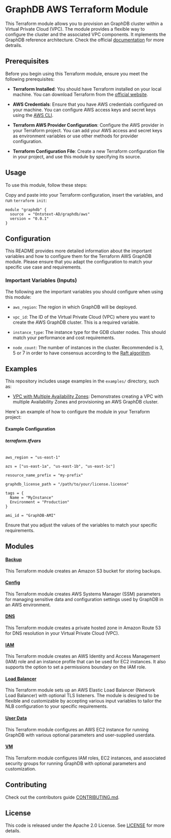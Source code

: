 # GraphDB AWS Terraform Module

This Terraform module allows you to provision an GraphDB cluster within a Virtual Private Cloud (VPC). The module provides a flexible way to configure the cluster and the associated VPC components. It mplements the GraphDB reference architecture. Check the official [documentation](https://graphdb.ontotext.com/documentation/10.4/aws-deployment.html) for more detrails.
## Prerequisites

Before you begin using this Terraform module, ensure you meet the following prerequisites:

- **Terraform Installed**: You should have Terraform installed on your local machine. You can download Terraform from the [official website](https://www.terraform.io/downloads.html).

- **AWS Credentials**: Ensure that you have AWS credentials configured on your machine. You can configure AWS access keys and secret keys using the [AWS CLI](https://aws.amazon.com/cli/).

- **Terraform AWS Provider Configuration**: Configure the AWS provider in your Terraform project. You can add your AWS access and secret keys as environment variables or use other methods for provider configuration.

- **Terraform Configuration File**: Create a new Terraform configuration file in your project, and use this module by specifying its source.

## Usage

To use this module, follow these steps:

Copy and paste into your Terraform configuration, insert the variables, and run ``terraform init``:

```hcl
module "graphdb" {
  source  = "Ontotext-AD/graphdb/aws"
  version = "0.0.1"
}
```

## Configuration

This README provides more detailed information about the important variables and how to configure them for the Terraform AWS GraphDB module. Please ensure that you adapt the configuration to match your specific use case and requirements.

### Important Variables (Inputs)

The following are the important variables you should configure when using this module:

- `aws_region`: The region in which GraphDB will be deployed.

- `vpc_id`: The ID of the Virtual Private Cloud (VPC) where you want to create the AWS GraphDB cluster. This is a required variable.

- `instance_type`: The instance type for the GDB cluster nodes. This should match your performance and cost requirements.

- `node_count`: The number of instances in the cluster. Recommended is 3, 5 or 7 in order to have consensus according to the [Raft algorithm](https://raft.github.io/).



## Examples

This repository includes usage examples in the `examples/` directory, such as:

- [VPC with Multiple Availability Zones](./examples/vpc-with-multiple-az): Demonstrates creating a VPC with multiple Availability Zones and provisioning an AWS GraphDB cluster.

Here's an example of how to configure the module in your Terraform project:

#### Example Configuration

##### terraform.tfvars
```hcl

aws_region = "us-east-1"

azs = ["us-east-1a", "us-east-1b", "us-east-1c"]

resource_name_prefix = "my-prefix"

graphdb_license_path = "/path/to/your/license.license"

tags = {
  Name = "MyInstance"
  Environment = "Production"
}

ami_id = "GraphDB-AMI"
```

Ensure that you adjust the values of the variables to match your specific requirements.

## Modules

#### [Backup](modules/backup/README.md)
This Terraform module creates an Amazon S3 bucket for storing backups.

#### [Config](modules/config/README.md)
This Terraform module creates AWS Systems Manager (SSM) parameters for managing sensitive data and configuration settings used by GraphDB in an AWS environment.

#### [DNS](modules/dns/README.md)
This Terraform module creates a private hosted zone in Amazon Route 53 for DNS resolution in your Virtual Private Cloud (VPC).

#### [IAM](modules/iam/README.md)
This Terraform module creates an AWS Identity and Access Management (IAM) role and an instance profile that can be used for EC2 instances. It also supports the option to set a permissions boundary on the IAM role.

#### [Load Balancer](modules/load_balancer/README.md)
This Terraform module sets up an AWS Elastic Load Balancer (Network Load Balancer) with optional TLS listeners. The module is designed to be flexible and customizable by accepting various input variables to tailor the NLB configuration to your specific requirements.

#### [User Data](modules/user_data/README.md)
This Terraform module configures an AWS EC2 instance for running GraphDB with various optional parameters and user-supplied userdata.

#### [VM](modules/vm/README.md)
This Terraform module configures IAM roles, EC2 instances, and associated security groups for running GraphDB with optional parameters and customization.


## Contributing
Check out the contributors guide [CONTRIBUTING.md](CONTRIBUTING.md).


## License

This code is released under the Apache 2.0 License. See [LICENSE](LICENSE) for more details.

